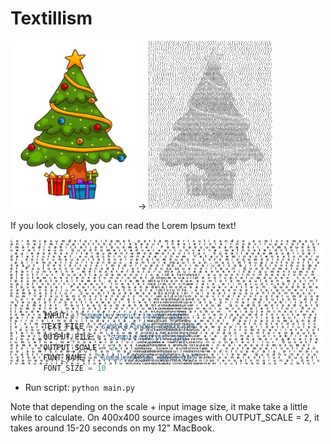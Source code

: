 # Textillism

<img src="sample/input_image.jpg" height="270" width="200"> -> <img src="sample/output.jpg" height="270" width="200">

If you look closely, you can read the Lorem Ipsum text!

<img src="sample/output.jpg" height="675" width="500" style="clip: rect(0px,600px,200px,0px); position:absolute;">


Create an image using text! Convert a source image into a black-and-white rendition comprised entirely of the input text. Here's how to use this script:

* Install requirements:
    - `pip install -r requirements.txt`
* Modify script to use custom images/text/font/etc
    ```python
        INPUT = "sample/input_image.jpg"
        TEXT_FILE = "sample/input_text.txt"
        OUTPUT_FILE = "sample/output.jpg"
        OUTPUT_SCALE = 2
        FONT_NAME = "sample/Arial_Bold.ttf"
        FONT_SIZE = 10
    ```
* Run script: `python main.py`

Note that depending on the scale + input image size, it make take a little while to calculate. On 400x400 source images with OUTPUT_SCALE = 2, it takes around 15-20 seconds on my 12" MacBook.